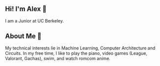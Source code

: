 <!--
**alexseungum/alexseungum** is a ✨ _special_ ✨ repository because its `README.md` (this file) appears on your GitHub profile.

Here are some ideas to get you started:

- 🔭 I’m currently working on ...
- 🌱 I’m currently learning ...
- 👯 I’m looking to collaborate on ...
- 🤔 I’m looking for help with ...
- 💬 Ask me about ...
- 📫 How to reach me: ...
- 😄 Pronouns: ...
- ⚡ Fun fact: ...
-->
## Hi! I'm Alex 👋
I am a Junior at UC Berkeley.

## About Me 🫡
My technical interests lie in Machine Learning, Computer Architecture and Circuits. In my free time, I like to play the piano, video games (League, Valorant, Gachas), swim, and watch romcom anime. 
